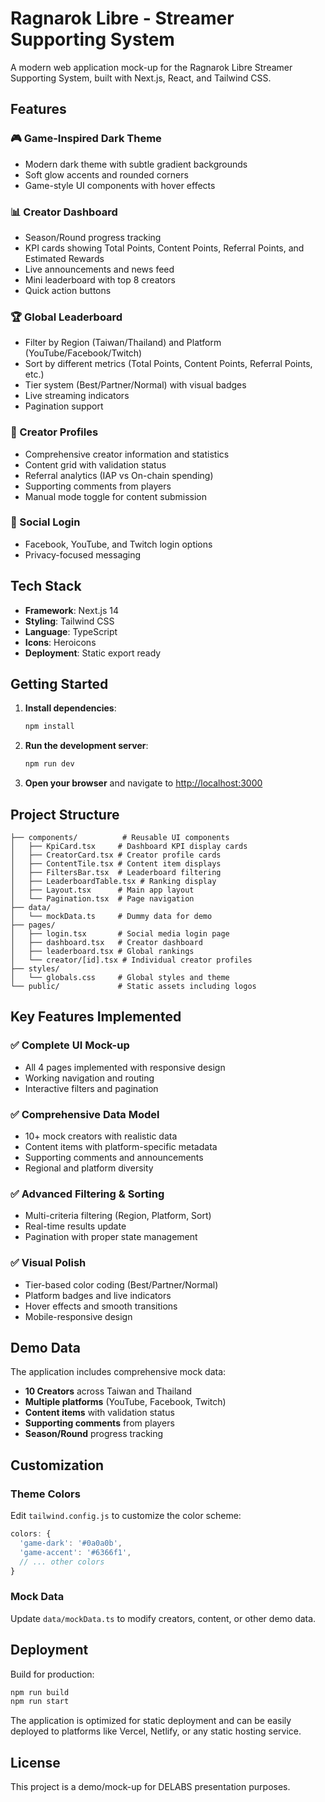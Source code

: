 # Ragnarok Libre - Streamer Supporting System

A modern web application mock-up for the Ragnarok Libre Streamer Supporting System, built with Next.js, React, and Tailwind CSS.

## Features

### 🎮 Game-Inspired Dark Theme
- Modern dark theme with subtle gradient backgrounds
- Soft glow accents and rounded corners
- Game-style UI components with hover effects

### 📊 Creator Dashboard
- Season/Round progress tracking
- KPI cards showing Total Points, Content Points, Referral Points, and Estimated Rewards
- Live announcements and news feed
- Mini leaderboard with top 8 creators
- Quick action buttons

### 🏆 Global Leaderboard
- Filter by Region (Taiwan/Thailand) and Platform (YouTube/Facebook/Twitch)
- Sort by different metrics (Total Points, Content Points, Referral Points, etc.)
- Tier system (Best/Partner/Normal) with visual badges
- Live streaming indicators
- Pagination support

### 👤 Creator Profiles
- Comprehensive creator information and statistics
- Content grid with validation status
- Referral analytics (IAP vs On-chain spending)
- Supporting comments from players
- Manual mode toggle for content submission

### 🔐 Social Login
- Facebook, YouTube, and Twitch login options
- Privacy-focused messaging

## Tech Stack

- **Framework**: Next.js 14
- **Styling**: Tailwind CSS
- **Language**: TypeScript
- **Icons**: Heroicons
- **Deployment**: Static export ready

## Getting Started

1. **Install dependencies**:
   ```bash
   npm install
   ```

2. **Run the development server**:
   ```bash
   npm run dev
   ```

3. **Open your browser** and navigate to [http://localhost:3000](http://localhost:3000)

## Project Structure

```
├── components/          # Reusable UI components
│   ├── KpiCard.tsx     # Dashboard KPI display cards
│   ├── CreatorCard.tsx # Creator profile cards
│   ├── ContentTile.tsx # Content item displays
│   ├── FiltersBar.tsx  # Leaderboard filtering
│   ├── LeaderboardTable.tsx # Ranking display
│   ├── Layout.tsx      # Main app layout
│   └── Pagination.tsx  # Page navigation
├── data/
│   └── mockData.ts     # Dummy data for demo
├── pages/
│   ├── login.tsx       # Social media login page
│   ├── dashboard.tsx   # Creator dashboard
│   ├── leaderboard.tsx # Global rankings
│   └── creator/[id].tsx # Individual creator profiles
├── styles/
│   └── globals.css     # Global styles and theme
└── public/             # Static assets including logos
```

## Key Features Implemented

### ✅ Complete UI Mock-up
- All 4 pages implemented with responsive design
- Working navigation and routing
- Interactive filters and pagination

### ✅ Comprehensive Data Model
- 10+ mock creators with realistic data
- Content items with platform-specific metadata
- Supporting comments and announcements
- Regional and platform diversity

### ✅ Advanced Filtering & Sorting
- Multi-criteria filtering (Region, Platform, Sort)
- Real-time results update
- Pagination with proper state management

### ✅ Visual Polish
- Tier-based color coding (Best/Partner/Normal)
- Platform badges and live indicators
- Hover effects and smooth transitions
- Mobile-responsive design

## Demo Data

The application includes comprehensive mock data:
- **10 Creators** across Taiwan and Thailand
- **Multiple platforms** (YouTube, Facebook, Twitch)
- **Content items** with validation status
- **Supporting comments** from players
- **Season/Round** progress tracking

## Customization

### Theme Colors
Edit `tailwind.config.js` to customize the color scheme:
```javascript
colors: {
  'game-dark': '#0a0a0b',
  'game-accent': '#6366f1',
  // ... other colors
}
```

### Mock Data
Update `data/mockData.ts` to modify creators, content, or other demo data.

## Deployment

Build for production:
```bash
npm run build
npm run start
```

The application is optimized for static deployment and can be easily deployed to platforms like Vercel, Netlify, or any static hosting service.

## License

This project is a demo/mock-up for DELABS presentation purposes.
